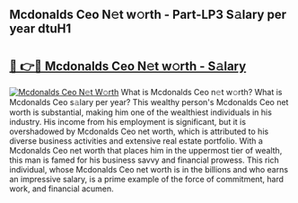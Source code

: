 ## Mcdonalds Ceo N𝚎t w𝚘rth - Part-LP3 S𝚊lary per year dtuH1

# <h2><a href="http://gc0k8gg.nevu.top/?p=Mcdonalds+Ceo">🔗 👉🔴 Mcdonalds Ceo N𝚎t w𝚘rth - S𝚊lary</a></h2>

[![Mcdonalds Ceo N𝚎t W𝚘rth](https://i.imgur.com/Oavwk0R.jpeg)](http://gc0k8gg.nevu.top/?p=Mcdonalds+Ceo)
What is Mcdonalds Ceo n𝚎t w𝚘rth? What is Mcdonalds Ceo s𝚊lary per year?
This wealthy person's Mcdonalds Ceo net worth is substantial, making him one of the wealthiest individuals in his industry. His income from his employment is significant, but it is overshadowed by Mcdonalds Ceo net worth, which is attributed to his diverse business activities and extensive real estate portfolio. With a Mcdonalds Ceo net worth that places him in the uppermost tier of wealth, this man is famed for his business savvy and financial prowess. This rich individual, whose Mcdonalds Ceo net worth is in the billions and who earns an impressive salary, is a prime example of the force of commitment, hard work, and financial acumen.
